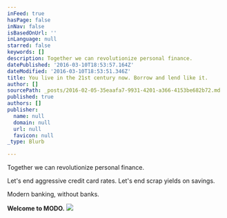 ```yaml
---
inFeed: true
hasPage: false
inNav: false
isBasedOnUrl: ''
inLanguage: null
starred: false
keywords: []
description: Together we can revolutionize personal finance.
datePublished: '2016-03-10T18:53:57.164Z'
dateModified: '2016-03-10T18:53:51.346Z'
title: You live in the 21st century now. Borrow and lend like it.
author: []
sourcePath: _posts/2016-02-05-35eaafa7-9931-4201-a366-4153be682b72.md
published: true
authors: []
publisher:
  name: null
  domain: null
  url: null
  favicon: null
_type: Blurb

---
```

Together we can revolutionize personal finance.

Let's end aggressive credit card rates. Let's end scrap yields on savings.

Modern banking, without banks.

**Welcome to MODO.**
![](https://s3-us-west-2.amazonaws.com/the-grid-img/p/0498c747830d946f26e47607fa41dfc5239a7a0f.jpg)